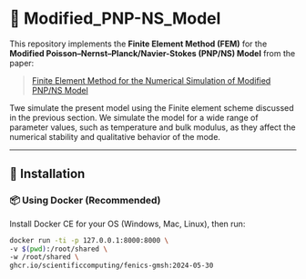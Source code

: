 # 🔬 Modified_PNP-NS_Model

This repository implements the **Finite Element Method (FEM)** for the **Modified Poisson–Nernst–Planck/Navier-Stokes (PNP/NS) Model** from the paper:

> <a href="https://www.arxiv.org/abs/2409.08746" target="_blank">Finite Element Method for the Numerical Simulation of Modified PNP/NS Model</a>

Twe simulate the present model using the Finite element scheme discussed in the previous section. We simulate the model for a wide range of parameter values, such as temperature and bulk modulus,  as they affect the numerical stability and qualitative behavior of the mode.

---

## 🚀 Installation

### 📦 Using Docker (Recommended)
Install Docker CE for your OS (Windows, Mac, Linux), then run:
```bash
docker run -ti -p 127.0.0.1:8000:8000 \
-v $(pwd):/root/shared \
-w /root/shared \
ghcr.io/scientificcomputing/fenics-gmsh:2024-05-30